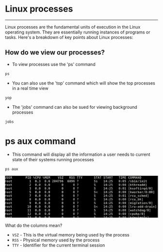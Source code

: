 # Linux processes 

************************************

Linux processes are the fundamental units of execution in the Linux operating system. They are essentially running instances of programs or tasks. Here's a breakdown of key points about Linux processes:



## How do we view our processes?

* To view processes use the 'ps' command 

```python
ps
```

* You can also use the 'top' command which will show the top processes in a real time view

```python
yop
```

* The 'jobs' command can also be sued for viewing background processes 

```python
jobs
```

# ps aux command

* This command will display all the information a user needs to current state of their systems running processes

```python
ps aux
```
![88.jpg](..%2Fpictures%2F88.jpg)

What do the columns mean?

* ```VSZ``` - This is the virtual memory being used by the process 
* ```RSS``` - Physical memory used by the process 
* ```TTY``` - Identifier for the current terminal session 